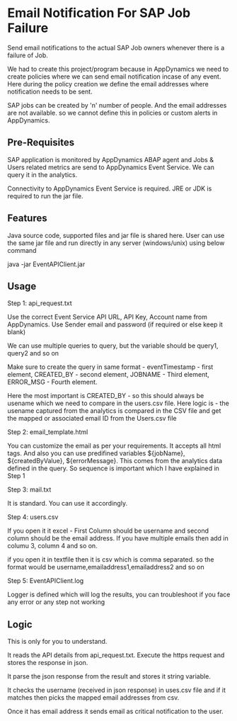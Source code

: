 # Email Notification For SAP Job Failure

Send email notifications to the actual SAP Job owners whenever there is a failure of Job.

We had to create this project/program because in AppDynamics we need to create policies where we can send email notification incase of any event. Here during the policy creation we define the email addresses where notification needs to be sent. 

SAP jobs can be created by 'n' number of people. And the email addresses are not available. so we cannot define this in policies or custom alerts in AppDynamics.

## Pre-Requisites

SAP application is monitored by AppDynamics ABAP agent and Jobs & Users related metrics are send to AppDynamics Event Service. We can query it in the analytics.

Connectivity to AppDynamics Event Service is required. JRE or JDK is required to run the jar file.

## Features

Java source code, supported files and jar file is shared here. 
User can use the same jar file and run directly in any server (windows/unix) using below command

java -jar EventAPIClient.jar

## Usage

Step 1: api_request.txt

Use the correct Event Service API URL, API Key, Account name from AppDynamics.
Use Sender email and password (if required or else keep it blank)

We can use multiple queries to query, but the variable should be query1, query2 and so on

Make sure to create the query in same format - eventTimestamp - first element, CREATED_BY - second element, JOBNAME - Third element, ERROR_MSG - Fourth element.

Here the most important is CREATED_BY - so this should always be usename which we need to compare in the users.csv file. Here logic is - the usename captured from the analytics is compared in the CSV file and get the mapped or associated email ID from the Users.csv file

Step 2: email_template.html

You can customize the email as per your requirements. It accepts all html tags. And also you can use predifined variables ${jobName}, ${createdByValue}, ${errorMessage}. This comes from the analytics data defined in the query. So sequence is important which I have explained in Step 1

Step 3: mail.txt

It is standard. You can use it accordingly.

Step 4: users.csv

If you open it it excel - First Column should be username and second column should be the email address. If you have multiple emails then add in columu 3, column 4 and so on. 

if you open it in textfile then it is csv which is comma separated. so the format would be 
username,emailaddress1,emailaddress2 and so on

Step 5: EventAPIClient.log

Logger is defined which will log the results, you can troubleshoot if you face any error or any step not working

## Logic

This is only for you to understand.

It reads the API details from api_request.txt. Execute the https request and stores the response in json.

It parse the json response from the result and stores it string variable.

It checks the username (received in json response) in uses.csv file and if it matches then picks the mapped email addresses from csv.

Once it has email address it sends email as critical notification to the user.



